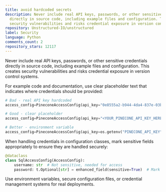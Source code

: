 ```yaml
---
title: avoid hardcoded secrets
description: Never include real API keys, passwords, or other sensitive credentials
  directly in source code, including example files and configuration. This creates
  security vulnerabilities and risks credential exposure in version control systems.
repository: Unstructured-IO/unstructured
label: Security
language: Python
comments_count: 2
repository_stars: 12117
---
```


Never include real API keys, passwords, or other sensitive credentials directly in source code, including example files and configuration. This creates security vulnerabilities and risks credential exposure in version control systems.

For example code and documentation, use clear placeholder text that indicates where credentials should be provided:

```python
# Bad - real API key hardcoded
access_config=PineconeAccessConfig(api_key="0e8555a2-b944-4da4-837e-03b1202e00c7")

# Good - clear placeholder
access_config=PineconeAccessConfig(api_key="<YOUR_PINECONE_API_KEY_HERE>")

# Better - environment variable
access_config=PineconeAccessConfig(api_key=os.getenv("PINECONE_API_KEY"))
```

When handling credentials in configuration classes, mark sensitive fields appropriately to ensure they are handled securely:

```python
@dataclass
class SqlAccessConfig(AccessConfig):
    username: str  # Not sensitive, needed for access
    password: t.Optional[str] = enhanced_field(sensitive=True)  # Mark as sensitive
```

Use environment variables, secure configuration files, or credential management systems for real deployments.